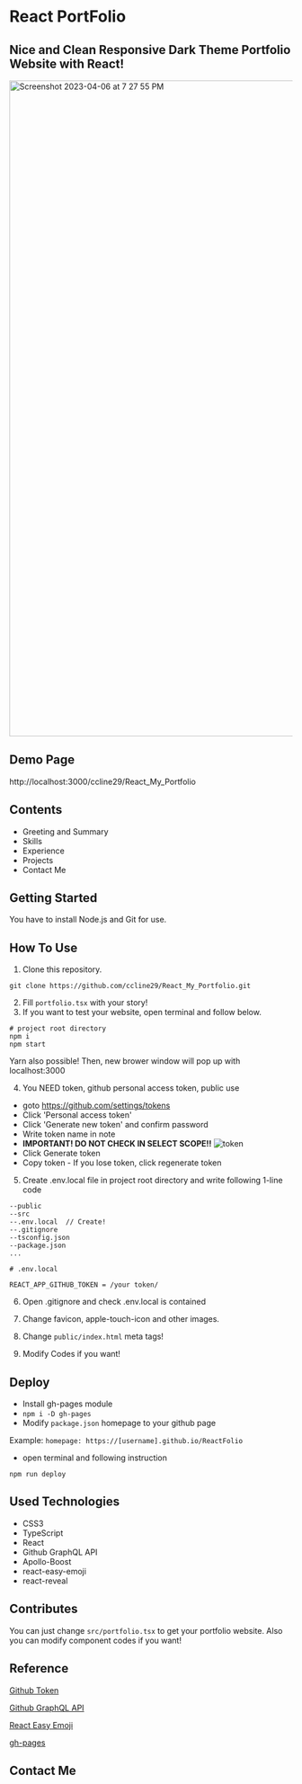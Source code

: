 # React PortFolio 
## Nice and Clean Responsive Dark Theme Portfolio Website with React!

<img width="1167" alt="Screenshot 2023-04-06 at 7 27 55 PM" src="https://user-images.githubusercontent.com/115193125/230516875-a24ceb1f-5bc4-4024-bf98-62e6ffe7c60a.png">

## Demo Page
http://localhost:3000/ccline29/React_My_Portfolio

## Contents
* Greeting and Summary
* Skills
* Experience
* Projects
* Contact Me

## Getting Started
You have to install Node.js and Git for use.

## How To Use
1. Clone this repository.  
```
git clone https://github.com/ccline29/React_My_Portfolio.git
```
2. Fill `portfolio.tsx` with your story!
3. If you want to test your website, open terminal and follow below.
```
# project root directory
npm i
npm start
```
Yarn also possible!
Then, new brower window will pop up with localhost:3000

4. You NEED token, github personal access token, public use
  * goto https://github.com/settings/tokens
  * Click 'Personal access token'
  * Click 'Generate new token' and confirm password
  * Write token name in note
  * __IMPORTANT! DO NOT CHECK IN SELECT SCOPE!!__
  ![token](https://user-images.githubusercontent.com/16658067/94020991-79755d80-fdee-11ea-9ba0-80fb76652d94.PNG)
  * Click Generate token
  * Copy token - If you lose token, click regenerate token
  
5. Create .env.local file in project root directory and write following 1-line code
```
--public
--src
--.env.local  // Create!
--.gitignore
--tsconfig.json
--package.json
...

# .env.local

REACT_APP_GITHUB_TOKEN = /your token/
```

6. Open .gitignore and check .env.local is contained  

7. Change favicon, apple-touch-icon and other images.

8. Change `public/index.html` meta tags!

9. Modify Codes if you want!

## Deploy
* Install gh-pages module 
* `npm i -D gh-pages`
* Modify `package.json` homepage to your github page  

Example: `homepage: https://[username].github.io/ReactFolio` 

* open terminal and following instruction  

`npm run deploy`

## Used Technologies
* CSS3
* TypeScript
* React
* Github GraphQL API
* Apollo-Boost
* react-easy-emoji
* react-reveal  


## Contributes

You can just change `src/portfolio.tsx` to get your portfolio website. Also you can modify component codes if you want!

## Reference
[Github Token](https://docs.github.com/en/github/authenticating-to-github/creating-a-personal-access-token)  

[Github GraphQL API](https://docs.github.com/en/graphql)  
 
[React Easy Emoji](https://www.npmjs.com/package/react-easy-emoji)  

[gh-pages](https://www.npmjs.com/package/gh-pages)

## Contact Me
